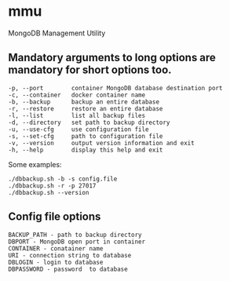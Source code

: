 # mmu
MongoDB Management Utility


  ## Mandatory arguments to long options are mandatory for short options too.

    -p, --port        container MongoDB database destination port
    -c, --container   docker container name
    -b, --backup      backup an entire database
    -r, --restore     restore an entire database
    -l, --list        list all backup files
    -d, --directory   set path to backup directory
    -u, --use-cfg     use configuration file
    -s, --set-cfg     path to configuration file
    -v, --version     output version information and exit
    -h, --help        display this help and exit 
  
  Some examples:

    ./dbbackup.sh -b -s config.file
    ./dbbackup.sh -r -p 27017
    ./dbbackup.sh --version

## Config file options

    BACKUP_PATH - path to backup directory
    DBPORT - MongoDB open port in container
    CONTAINER - conatainer name
    URI - connection string to database
    DBLOGIN - login to database
    DBPASSWORD - password  to database

##     